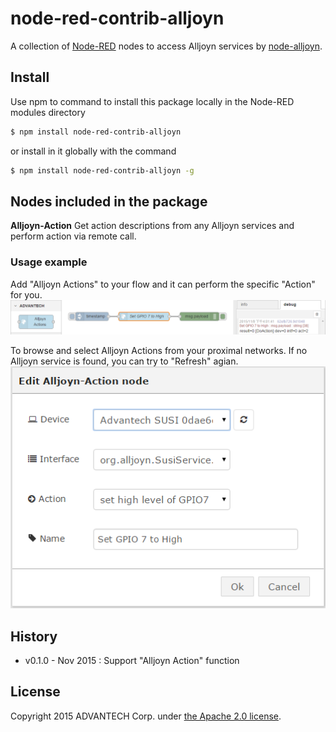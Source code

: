 # node-red-contrib-alljoyn
A collection of [Node-RED](http://nodered.org) nodes to access Alljoyn services by [node-alljoyn](https://www.npmjs.com/package/node-alljoyn).

## Install
Use npm to command to install this package locally in the Node-RED modules directory
```bash
$ npm install node-red-contrib-alljoyn
```
or install in it globally with the command
```bash
$ npm install node-red-contrib-alljoyn -g
```

## Nodes included in the package
**Alljoyn-Action** Get action descriptions from any Alljoyn services and perform action via remote call.

### Usage example
Add "Alljoyn Actions" to your flow and it can perform the specific "Action" for you.
![Flow](./png/action-flow.png)

To browse and select Alljoyn Actions from your proximal networks.
If no Alljoyn service is found, you can try to "Refresh" agian.
![Flow](./png/action-dialog.png)

## History
- v0.1.0 - Nov 2015 : Support "Alljoyn Action" function

## License
Copyright 2015 ADVANTECH Corp. under [the Apache 2.0 license](LICENSE).
